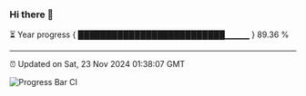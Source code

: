 ### Hi there 👋

⏳ Year progress { ██████████████████████████▁▁▁▁ } 89.36 %

---

⏰ Updated on Sat, 23 Nov 2024 01:38:07 GMT

![Progress Bar CI](https://github.com/liununu/liununu/workflows/Progress%20Bar%20CI/badge.svg)
